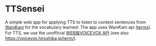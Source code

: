 # TTSensei

A simple web app for applying TTS to listen to context sentences from [WaniKani](https://www.wanikani.com/) for the vocabulary learned. The app uses WaniKani api ([terms](https://www.wanikani.com/terms#g-api-terms)). For TTS, we use the unofficial [WEB版VOICEVOX API](https://voicevox.su-shiki.com/su-shikiapis/) (see also https://voicevox.hiroshiba.jp/term/).
